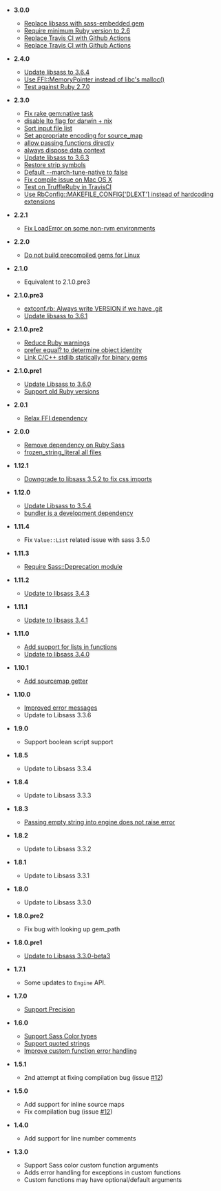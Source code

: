 - **3.0.0**
  - [Replace libsass with sass-embedded gem](https://github.com/sass/sassc-ruby/pull/240)
  - [Require minimum Ruby version to 2.6](https://github.com/sass/sassc-ruby/pull/240)
  - [Replace Travis CI with Github Actions](https://github.com/sass/sassc-ruby/pull/240)
  - [Replace Travis CI with Github Actions](https://github.com/sass/sassc-ruby/pull/240)

- **2.4.0**
  - [Update libsass to 3.6.4](https://github.com/sass/sassc-ruby/pull/199)
  - [Use FFI::MemoryPointer instead of libc's malloc()](https://github.com/sass/sassc-ruby/pull/205)
  - [Test against Ruby 2.7.0](https://github.com/sass/sassc-ruby/pull/193)

- **2.3.0**
  - [Fix rake gem:native task](https://github.com/sass/sassc-ruby/pull/196)
  - [disable lto flag for darwin + nix](https://github.com/sass/sassc-ruby/pull/166)
  - [Sort input file list](https://github.com/sass/sassc-ruby/pull/178)
  - [Set appropriate encoding for source_map](https://github.com/sass/sassc-ruby/pull/152)
  - [allow passing functions directly](https://github.com/sass/sassc-ruby/pull/162)
  - [always dispose data context](https://github.com/sass/sassc-ruby/pull/161)
  - [Update libsass to 3.6.3](https://github.com/sass/sassc-ruby/pull/164)
  - [Restore strip symbols](https://github.com/sass/sassc-ruby/pull/184)
  - [Default --march-tune-native to false](https://github.com/sass/sassc-ruby/pull/158)
  - [Fix compile issue on Mac OS X](https://github.com/sass/sassc-ruby/pull/174)
  - [Test on TruffleRuby in TravisCI](https://github.com/sass/sassc-ruby/pull/171)
  - [Use RbConfig::MAKEFILE_CONFIG['DLEXT'] instead of hardcoding extensions](https://github.com/sass/sassc-ruby/pull/173)
- **2.2.1**
  - [Fix LoadError on some non-rvm environments](https://github.com/sass/sassc-ruby/pull/156)
- **2.2.0**
  - [Do not build precompiled gems for Linux](https://github.com/sass/sassc-ruby/pull/145)
- **2.1.0**
  - Equivalent to 2.1.0.pre3
- **2.1.0.pre3**
  - [extconf.rb: Always write VERSION if we have .git](https://github.com/sass/sassc-ruby/pull/131)
  - [Update libsass to 3.6.1](https://github.com/sass/sassc-ruby/pull/130)
- **2.1.0.pre2**
  - [Reduce Ruby warnings](https://github.com/sass/sassc-ruby/pull/124)
  - [prefer equal? to determine object identity](https://github.com/sass/sassc-ruby/pull/122)
  - [Link C/C++ stdlib statically for binary gems](https://github.com/sass/sassc-ruby/pull/127)
- **2.1.0.pre1**
  - [Update Libsass to 3.6.0](https://github.com/sass/sassc-ruby/pull/96/files)
  - [Support old Ruby versions](https://github.com/sass/sassc-ruby/pull/117/files)
- **2.0.1**
  - [Relax FFI dependency](https://github.com/sass/sassc-ruby/pull/102)
- **2.0.0**
  - [Remove dependency on Ruby Sass](https://github.com/sass/sassc-ruby/pull/85)
  - [frozen_string_literal all files](https://github.com/sass/sassc-ruby/pull/85)
- **1.12.1**
  - [Downgrade to libsass 3.5.2 to fix css imports](https://github.com/sass/sassc-ruby/pull/81)
- **1.12.0**
  - [Update Libsass to 3.5.4](https://github.com/sass/sassc-ruby/pull/78)
  - [bundler is a development dependency](https://github.com/sass/sassc-ruby/pull/51)
- **1.11.4**
  - Fix `Value::List` related issue with sass 3.5.0
- **1.11.3**
  - [Require Sass::Deprecation module](https://github.com/sass/sassc-ruby/pull/68)
- **1.11.2**
  - [Update to libsass 3.4.3](https://github.com/sass/sassc-ruby/pull/65)
- **1.11.1**
  - [Update to libsass 3.4.1](https://github.com/sass/sassc-ruby/pull/61)
- **1.11.0**
  - [Add support for lists in functions](https://github.com/sass/sassc-ruby/pull/55)
  - [Update to libsass 3.4.0](https://github.com/sass/sassc-ruby/pull/57)
- **1.10.1**
  - [Add sourcemap getter](https://github.com/sass/sassc-ruby/pull/48)
- **1.10.0**
  - [Improved error messages](https://github.com/sass/sassc-ruby/pull/34)
  - Update to Libsass 3.3.6
- **1.9.0**
  - Support boolean script support
- **1.8.5**
  - Update to Libsass 3.3.4
- **1.8.4**
  - Update to Libsass 3.3.3
- **1.8.3**
  - [Passing empty string into engine does not raise error](https://github.com/sass/sassc-ruby/pull/31)
- **1.8.2**
  - Update to Libsass 3.3.2
- **1.8.1**
  - Update to Libsass 3.3.1
- **1.8.0**
  - Update to Libsass 3.3.0
- **1.8.0.pre2**
  - Fix bug with looking up gem_path
- **1.8.0.pre1**
  - [Update to Libsass 3.3.0-beta3](https://github.com/sass/sassc-ruby/pull/20)
- **1.7.1**
  - Some updates to `Engine` API.
- **1.7.0**
  - [Support Precision](https://github.com/sass/sassc-ruby/pull/19)
- **1.6.0**
  - [Support Sass Color types](https://github.com/bolandrm/sassc-ruby/pull/14)
  - [Support quoted strings](https://github.com/bolandrm/sassc-ruby/pull/13)
  - [Improve custom function error handling](https://github.com/bolandrm/sassc-ruby/pull/15)
- **1.5.1**
  - 2nd attempt at fixing compilation bug (issue [#12](https://github.com/bolandrm/sassc-ruby/issues/12))
- **1.5.0**
  - Add support for inline source maps
  - Fix compilation bug (issue [#12](https://github.com/bolandrm/sassc-ruby/issues/12))
- **1.4.0**
  - Add support for line number comments
- **1.3.0**
  - Support Sass color custom function arguments
  - Adds error handling for exceptions in custom functions
  - Custom functions may have optional/default arguments
